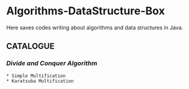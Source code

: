 # Algorithms-DataStructure-Box
Here saves codes writing about algorithms and data structures in Java.  



## CATALOGUE
### ***Divide and Conquer Algorithm***
    * Simple Multification
    * Karatsuba Multification
